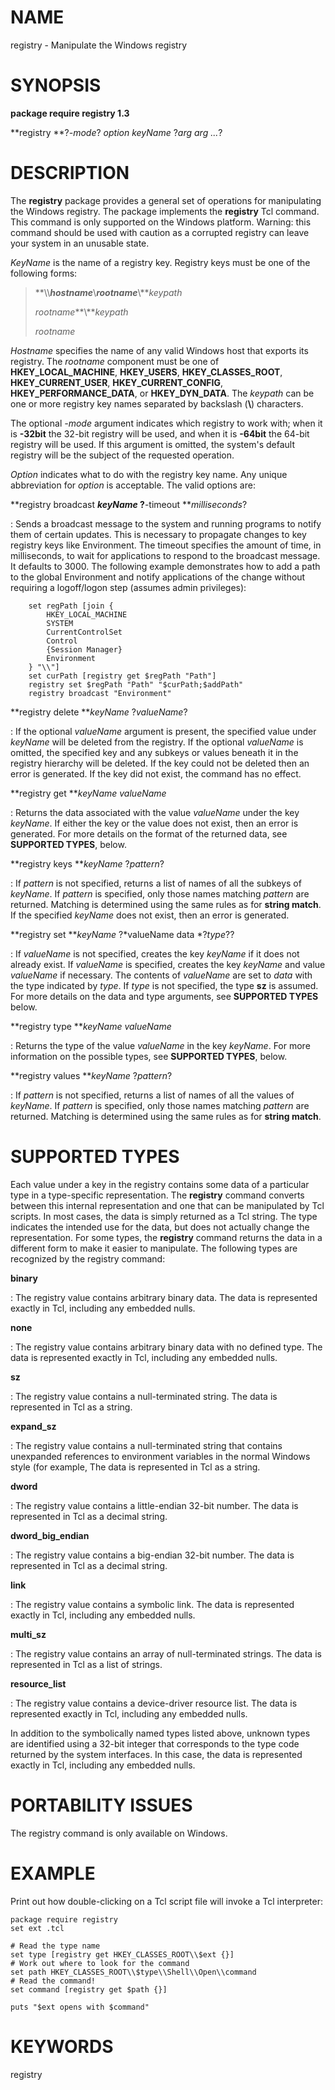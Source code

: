 # NAME

registry - Manipulate the Windows registry

# SYNOPSIS

**package require registry 1.3**

**registry **?*-mode*? *option* *keyName* ?*arg arg \...*?

# DESCRIPTION

The **registry** package provides a general set of operations for
manipulating the Windows registry. The package implements the
**registry** Tcl command. This command is only supported on the Windows
platform. Warning: this command should be used with caution as a
corrupted registry can leave your system in an unusable state.

*KeyName* is the name of a registry key. Registry keys must be one of
the following forms:

> **\\\\***hostname***\\***rootname***\\***keypath*
>
> *rootname***\\***keypath*
>
> *rootname*

*Hostname* specifies the name of any valid Windows host that exports its
registry. The *rootname* component must be one of
**HKEY_LOCAL_MACHINE**, **HKEY_USERS**, **HKEY_CLASSES_ROOT**,
**HKEY_CURRENT_USER**, **HKEY_CURRENT_CONFIG**,
**HKEY_PERFORMANCE_DATA**, or **HKEY_DYN_DATA**. The *keypath* can be
one or more registry key names separated by backslash (**\\**)
characters.

The optional *-mode* argument indicates which registry to work with;
when it is **-32bit** the 32-bit registry will be used, and when it is
**-64bit** the 64-bit registry will be used. If this argument is
omitted, the system\'s default registry will be the subject of the
requested operation.

*Option* indicates what to do with the registry key name. Any unique
abbreviation for *option* is acceptable. The valid options are:

**registry broadcast ***keyName* ?**-timeout ***milliseconds*?

:   Sends a broadcast message to the system and running programs to
    notify them of certain updates. This is necessary to propagate
    changes to key registry keys like Environment. The timeout specifies
    the amount of time, in milliseconds, to wait for applications to
    respond to the broadcast message. It defaults to 3000. The following
    example demonstrates how to add a path to the global Environment and
    notify applications of the change without requiring a logoff/logon
    step (assumes admin privileges):

        set regPath [join {
            HKEY_LOCAL_MACHINE
            SYSTEM
            CurrentControlSet
            Control
            {Session Manager}
            Environment
        } "\\"]
        set curPath [registry get $regPath "Path"]
        registry set $regPath "Path" "$curPath;$addPath"
        registry broadcast "Environment"

**registry delete ***keyName* ?*valueName*?

:   If the optional *valueName* argument is present, the specified value
    under *keyName* will be deleted from the registry. If the optional
    *valueName* is omitted, the specified key and any subkeys or values
    beneath it in the registry hierarchy will be deleted. If the key
    could not be deleted then an error is generated. If the key did not
    exist, the command has no effect.

**registry get ***keyName valueName*

:   Returns the data associated with the value *valueName* under the key
    *keyName*. If either the key or the value does not exist, then an
    error is generated. For more details on the format of the returned
    data, see **SUPPORTED TYPES**, below.

**registry keys ***keyName* ?*pattern*?

:   If *pattern* is not specified, returns a list of names of all the
    subkeys of *keyName*. If *pattern* is specified, only those names
    matching *pattern* are returned. Matching is determined using the
    same rules as for **string match**. If the specified *keyName* does
    not exist, then an error is generated.

**registry set ***keyName* ?*valueName data *?*type*??

:   If *valueName* is not specified, creates the key *keyName* if it
    does not already exist. If *valueName* is specified, creates the key
    *keyName* and value *valueName* if necessary. The contents of
    *valueName* are set to *data* with the type indicated by *type*. If
    *type* is not specified, the type **sz** is assumed. For more
    details on the data and type arguments, see **SUPPORTED TYPES**
    below.

**registry type ***keyName valueName*

:   Returns the type of the value *valueName* in the key *keyName*. For
    more information on the possible types, see **SUPPORTED TYPES**,
    below.

**registry values ***keyName* ?*pattern*?

:   If *pattern* is not specified, returns a list of names of all the
    values of *keyName*. If *pattern* is specified, only those names
    matching *pattern* are returned. Matching is determined using the
    same rules as for **string match**.

# SUPPORTED TYPES

Each value under a key in the registry contains some data of a
particular type in a type-specific representation. The **registry**
command converts between this internal representation and one that can
be manipulated by Tcl scripts. In most cases, the data is simply
returned as a Tcl string. The type indicates the intended use for the
data, but does not actually change the representation. For some types,
the **registry** command returns the data in a different form to make it
easier to manipulate. The following types are recognized by the registry
command:

**binary**

:   The registry value contains arbitrary binary data. The data is
    represented exactly in Tcl, including any embedded nulls.

**none**

:   The registry value contains arbitrary binary data with no defined
    type. The data is represented exactly in Tcl, including any embedded
    nulls.

**sz**

:   The registry value contains a null-terminated string. The data is
    represented in Tcl as a string.

**expand_sz**

:   The registry value contains a null-terminated string that contains
    unexpanded references to environment variables in the normal Windows
    style (for example, The data is represented in Tcl as a string.

**dword**

:   The registry value contains a little-endian 32-bit number. The data
    is represented in Tcl as a decimal string.

**dword_big_endian**

:   The registry value contains a big-endian 32-bit number. The data is
    represented in Tcl as a decimal string.

**link**

:   The registry value contains a symbolic link. The data is represented
    exactly in Tcl, including any embedded nulls.

**multi_sz**

:   The registry value contains an array of null-terminated strings. The
    data is represented in Tcl as a list of strings.

**resource_list**

:   The registry value contains a device-driver resource list. The data
    is represented exactly in Tcl, including any embedded nulls.

In addition to the symbolically named types listed above, unknown types
are identified using a 32-bit integer that corresponds to the type code
returned by the system interfaces. In this case, the data is represented
exactly in Tcl, including any embedded nulls.

# PORTABILITY ISSUES

The registry command is only available on Windows.

# EXAMPLE

Print out how double-clicking on a Tcl script file will invoke a Tcl
interpreter:

    package require registry
    set ext .tcl

    # Read the type name
    set type [registry get HKEY_CLASSES_ROOT\\$ext {}]
    # Work out where to look for the command
    set path HKEY_CLASSES_ROOT\\$type\\Shell\\Open\\command
    # Read the command!
    set command [registry get $path {}]

    puts "$ext opens with $command"

# KEYWORDS

registry
